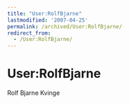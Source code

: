 ```yaml
---
title: "User:RolfBjarne"
lastmodified: '2007-04-25'
permalink: /archived/User:RolfBjarne/
redirect_from:
  - /User:RolfBjarne/
---
```


User:RolfBjarne
===============

Rolf Bjarne Kvinge

